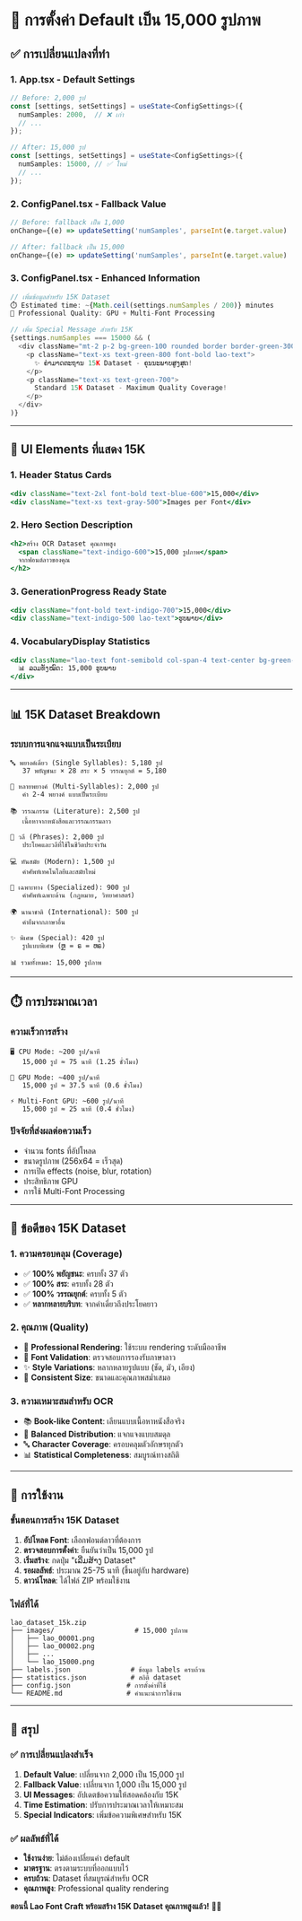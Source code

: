 # 🎯 การตั้งค่า Default เป็น 15,000 รูปภาพ

## ✅ การเปลี่ยนแปลงที่ทำ

### 1. **App.tsx - Default Settings**
```typescript
// Before: 2,000 รูป
const [settings, setSettings] = useState<ConfigSettings>({
  numSamples: 2000,  // ❌ เก่า
  // ...
});

// After: 15,000 รูป  
const [settings, setSettings] = useState<ConfigSettings>({
  numSamples: 15000, // ✅ ใหม่
  // ...
});
```

### 2. **ConfigPanel.tsx - Fallback Value**
```typescript
// Before: fallback เป็น 1,000
onChange={(e) => updateSetting('numSamples', parseInt(e.target.value) || 1000)}

// After: fallback เป็น 15,000
onChange={(e) => updateSetting('numSamples', parseInt(e.target.value) || 15000)}
```

### 3. **ConfigPanel.tsx - Enhanced Information**
```typescript
// เพิ่มข้อมูลสำหรับ 15K Dataset
⏱️ Estimated time: ~{Math.ceil(settings.numSamples / 200)} minutes
🎨 Professional Quality: GPU + Multi-Font Processing

// เพิ่ม Special Message สำหรับ 15K
{settings.numSamples === 15000 && (
  <div className="mt-2 p-2 bg-green-100 rounded border border-green-300">
    <p className="text-xs text-green-800 font-bold lao-text">
      ✨ ຄ່າມາດຕະຖານ 15K Dataset - ຄຸນນະພາບສູງສຸດ!
    </p>
    <p className="text-xs text-green-700">
      Standard 15K Dataset - Maximum Quality Coverage!
    </p>
  </div>
)}
```

---

## 🎨 UI Elements ที่แสดง 15K

### 1. **Header Status Cards**
```jsx
<div className="text-2xl font-bold text-blue-600">15,000</div>
<div className="text-xs text-gray-500">Images per Font</div>
```

### 2. **Hero Section Description**
```jsx
<h2>สร้าง OCR Dataset คุณภาพสูง 
  <span className="text-indigo-600">15,000 รูปภาพ</span> 
  จากฟอนต์ลาวของคุณ
</h2>
```

### 3. **GenerationProgress Ready State**
```jsx
<div className="font-bold text-indigo-700">15,000</div>
<div className="text-indigo-500 lao-text">ຮູບພາບ</div>
```

### 4. **VocabularyDisplay Statistics**
```jsx
<div className="lao-text font-semibold col-span-4 text-center bg-green-100 p-1 rounded mt-1">
  📊 ລວມທັງໝົດ: 15,000 ຮູບພາບ
</div>
```

---

## 📊 15K Dataset Breakdown

### **ระบบการแจกแจงแบบเป็นระเบียบ**
```
🔤 พยางค์เดี่ยว (Single Syllables): 5,180 รูป
   37 พยัญชนะ × 28 สระ × 5 วรรณยุกต์ = 5,180

🔗 หลายพยางค์ (Multi-Syllables): 2,000 รูป  
   คำ 2-4 พยางค์ แบบเป็นระเบียบ

📚 วรรณกรรม (Literature): 2,500 รูป
   เนื้อหาจากหนังสือและวรรณกรรมลาว

💬 วลี (Phrases): 2,000 รูป
   ประโยคและวลีที่ใช้ในชีวิตประจำวัน

💻 ทันสมัย (Modern): 1,500 รูป
   คำศัพท์เทคโนโลยีและสมัยใหม่

🎯 เฉพาะทาง (Specialized): 900 รูป
   คำศัพท์เฉพาะด้าน (กฎหมาย, วิทยาศาสตร์)

🌍 นานาชาติ (International): 500 รูป
   คำยืมจากภาษาอื่น

✨ พิเศษ (Special): 420 รูป
   รูปแบบพิเศษ (ຫຼ = ຣ = ຫຣ)

📊 รวมทั้งหมด: 15,000 รูปภาพ
```

---

## ⏱️ การประมาณเวลา

### **ความเร็วการสร้าง**
```
🖥️ CPU Mode: ~200 รูป/นาที
   15,000 รูป ≈ 75 นาที (1.25 ชั่วโมง)

🚀 GPU Mode: ~400 รูป/นาที  
   15,000 รูป ≈ 37.5 นาที (0.6 ชั่วโมง)

⚡ Multi-Font GPU: ~600 รูป/นาที
   15,000 รูป ≈ 25 นาที (0.4 ชั่วโมง)
```

### **ปัจจัยที่ส่งผลต่อความเร็ว**
- จำนวน fonts ที่อัปโหลด
- ขนาดรูปภาพ (256x64 = เร็วสุด)
- การเปิด effects (noise, blur, rotation)
- ประสิทธิภาพ GPU
- การใช้ Multi-Font Processing

---

## 🎯 ข้อดีของ 15K Dataset

### 1. **ความครอบคลุม (Coverage)**
- ✅ **100% พยัญชนะ**: ครบทั้ง 37 ตัว
- ✅ **100% สระ**: ครบทั้ง 28 ตัว  
- ✅ **100% วรรณยุกต์**: ครบทั้ง 5 ตัว
- ✅ **หลากหลายบริบท**: จากคำเดี่ยวถึงประโยคยาว

### 2. **คุณภาพ (Quality)**
- 🎨 **Professional Rendering**: ใช้ระบบ rendering ระดับมืออาชีพ
- 🔧 **Font Validation**: ตรวจสอบการรองรับภาษาลาว
- ✨ **Style Variations**: หลากหลายรูปแบบ (ชัด, มัว, เอียง)
- 📏 **Consistent Size**: ขนาดและคุณภาพสม่ำเสมอ

### 3. **ความเหมาะสมสำหรับ OCR**
- 📚 **Book-like Content**: เลียนแบบเนื้อหาหนังสือจริง
- 🎯 **Balanced Distribution**: แจกแจงแบบสมดุล
- 🔤 **Character Coverage**: ครอบคลุมตัวอักษรทุกตัว
- 📊 **Statistical Completeness**: สมบูรณ์ทางสถิติ

---

## 🚀 การใช้งาน

### **ขั้นตอนการสร้าง 15K Dataset**
1. **อัปโหลด Font**: เลือกฟอนต์ลาวที่ต้องการ
2. **ตรวจสอบการตั้งค่า**: ยืนยันว่าเป็น 15,000 รูป
3. **เริ่มสร้าง**: กดปุ่ม "ເລີ່ມສ້າງ Dataset"
4. **รอผลลัพธ์**: ประมาณ 25-75 นาที (ขึ้นอยู่กับ hardware)
5. **ดาวน์โหลด**: ได้ไฟล์ ZIP พร้อมใช้งาน

### **ไฟล์ที่ได้**
```
lao_dataset_15k.zip
├── images/                    # 15,000 รูปภาพ
│   ├── lao_00001.png         
│   ├── lao_00002.png         
│   ├── ...
│   └── lao_15000.png         
├── labels.json               # ข้อมูล labels ครบถ้วน
├── statistics.json           # สถิติ dataset
├── config.json              # การตั้งค่าที่ใช้
└── README.md                # คำแนะนำการใช้งาน
```

---

## 📝 สรุป

### ✅ **การเปลี่ยนแปลงสำเร็จ**
1. **Default Value**: เปลี่ยนจาก 2,000 เป็น 15,000 รูป
2. **Fallback Value**: เปลี่ยนจาก 1,000 เป็น 15,000 รูป  
3. **UI Messages**: อัปเดตข้อความให้สอดคล้องกับ 15K
4. **Time Estimation**: ปรับการประมาณเวลาให้เหมาะสม
5. **Special Indicators**: เพิ่มข้อความพิเศษสำหรับ 15K

### ✅ **ผลลัพธ์ที่ได้**
- **ใช้งานง่าย**: ไม่ต้องเปลี่ยนค่า default
- **มาตรฐาน**: ตรงตามระบบที่ออกแบบไว้
- **ครบถ้วน**: Dataset ที่สมบูรณ์สำหรับ OCR
- **คุณภาพสูง**: Professional quality rendering

**ตอนนี้ Lao Font Craft พร้อมสร้าง 15K Dataset คุณภาพสูงแล้ว!** 🎉✨